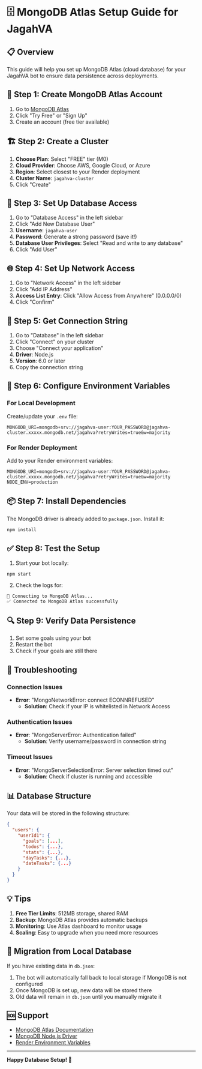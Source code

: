 # 🗄️ MongoDB Atlas Setup Guide for JagahVA

## 📋 Overview

This guide will help you set up MongoDB Atlas (cloud database) for your JagahVA bot to ensure data persistence across deployments.

## 🚀 Step 1: Create MongoDB Atlas Account

1. Go to [MongoDB Atlas](https://www.mongodb.com/atlas)
2. Click "Try Free" or "Sign Up"
3. Create an account (free tier available)

## 🏗️ Step 2: Create a Cluster

1. **Choose Plan**: Select "FREE" tier (M0)
2. **Cloud Provider**: Choose AWS, Google Cloud, or Azure
3. **Region**: Select closest to your Render deployment
4. **Cluster Name**: `jagahva-cluster`
5. Click "Create"

## 🔐 Step 3: Set Up Database Access

1. Go to "Database Access" in the left sidebar
2. Click "Add New Database User"
3. **Username**: `jagahva-user`
4. **Password**: Generate a strong password (save it!)
5. **Database User Privileges**: Select "Read and write to any database"
6. Click "Add User"

## 🌐 Step 4: Set Up Network Access

1. Go to "Network Access" in the left sidebar
2. Click "Add IP Address"
3. **Access List Entry**: Click "Allow Access from Anywhere" (0.0.0.0/0)
4. Click "Confirm"

## 🔗 Step 5: Get Connection String

1. Go to "Database" in the left sidebar
2. Click "Connect" on your cluster
3. Choose "Connect your application"
4. **Driver**: Node.js
5. **Version**: 6.0 or later
6. Copy the connection string

## 🔧 Step 6: Configure Environment Variables

### For Local Development
Create/update your `.env` file:
```env
MONGODB_URI=mongodb+srv://jagahva-user:YOUR_PASSWORD@jagahva-cluster.xxxxx.mongodb.net/jagahva?retryWrites=true&w=majority
```

### For Render Deployment
Add to your Render environment variables:
```env
MONGODB_URI=mongodb+srv://jagahva-user:YOUR_PASSWORD@jagahva-cluster.xxxxx.mongodb.net/jagahva?retryWrites=true&w=majority
NODE_ENV=production
```

## 📦 Step 7: Install Dependencies

The MongoDB driver is already added to `package.json`. Install it:

```bash
npm install
```

## ✅ Step 8: Test the Setup

1. Start your bot locally:
```bash
npm start
```

2. Check the logs for:
```
🔄 Connecting to MongoDB Atlas...
✅ Connected to MongoDB Atlas successfully
```

## 🔍 Step 9: Verify Data Persistence

1. Set some goals using your bot
2. Restart the bot
3. Check if your goals are still there

## 🚨 Troubleshooting

### Connection Issues
- **Error**: "MongoNetworkError: connect ECONNREFUSED"
  - **Solution**: Check if your IP is whitelisted in Network Access

### Authentication Issues
- **Error**: "MongoServerError: Authentication failed"
  - **Solution**: Verify username/password in connection string

### Timeout Issues
- **Error**: "MongoServerSelectionError: Server selection timed out"
  - **Solution**: Check if cluster is running and accessible

## 📊 Database Structure

Your data will be stored in the following structure:

```json
{
  "users": {
    "userId1": {
      "goals": [...],
      "todos": {...},
      "stats": {...},
      "dayTasks": {...},
      "dateTasks": {...}
    }
  }
}
```

## 💡 Tips

1. **Free Tier Limits**: 512MB storage, shared RAM
2. **Backup**: MongoDB Atlas provides automatic backups
3. **Monitoring**: Use Atlas dashboard to monitor usage
4. **Scaling**: Easy to upgrade when you need more resources

## 🔄 Migration from Local Database

If you have existing data in `db.json`:

1. The bot will automatically fall back to local storage if MongoDB is not configured
2. Once MongoDB is set up, new data will be stored there
3. Old data will remain in `db.json` until you manually migrate it

## 🆘 Support

- [MongoDB Atlas Documentation](https://docs.atlas.mongodb.com/)
- [MongoDB Node.js Driver](https://docs.mongodb.com/drivers/node/)
- [Render Environment Variables](https://render.com/docs/environment-variables)

---

**Happy Database Setup! 🎉** 
